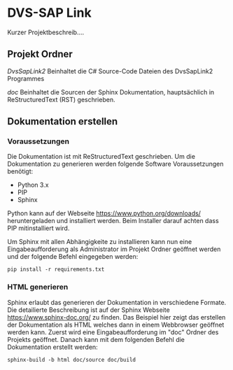 # DVS-SAP Link

Kurzer Projektbeschreib....

## Projekt Ordner

*DvsSapLink2*
Beinhaltet die C# Source-Code Dateien des DvsSapLink2 Programmes

*doc*
Beinhaltet die Sourcen der Sphinx Dokumentation, hauptsächlich in 
ReStructuredText (RST) geschrieben.

## Dokumentation erstellen

### Voraussetzungen

Die Dokumentation ist mit ReStructuredText geschrieben. Um die Dokumentation
zu generieren werden folgende Software Voraussetzungen benötigt:

* Python 3.x
* PIP
* Sphinx

Python kann auf der Webseite https://www.python.org/downloads/ heruntergeladen
und installiert werden. Beim Installer darauf achten dass PIP mitinstalliert
wird.

Um Sphinx mit allen Abhängigkeite zu installieren kann nun eine Eingabeaufforderung
als Administrator im Projekt Ordner geöffnet werden und der folgende Befehl eingegeben
werden:

`pip install -r requirements.txt`

### HTML generieren

Sphinx erlaubt das generieren der Dokumentation in verschiedene Formate.
Die detailierte Beschreibung ist auf der Sphinx Webseite https://www.sphinx-doc.org/
zu finden. Das Beispiel hier zeigt das erstellen der Dokumentation als HTML
welches dann in einem Webbrowser geöffnet werden kann. 
Zuerst wird eine Eingabeaufforderung im "doc" Ordner des Projekts geöffnet.
Danach kann mit dem folgenden Befehl die Dokumentation erstellt werden:

`sphinx-build -b html doc/source doc/build`
